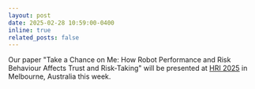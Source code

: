 ```yaml
---
layout: post
date: 2025-02-28 10:59:00-0400
inline: true
related_posts: false
---
```


Our paper "Take a Chance on Me: How Robot Performance and Risk Behaviour Affects Trust and Risk-Taking" will be presented at [HRI 2025](https://humanrobotinteraction.org/2025/) in Melbourne, Australia this week.

